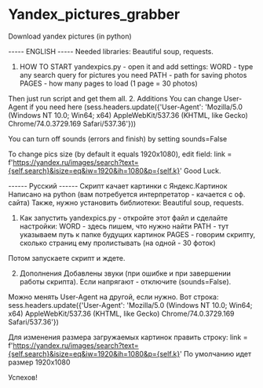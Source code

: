 # Yandex_pictures_grabber
Download yandex pictures (in python)

----- ENGLISH -----
Needed libraries: Beautiful soup, requests.

1. HOW TO START
yandexpics.py - open it and add settings:
WORD - type any search query for pictures you need 
PATH - path for saving photos
PAGES - how many pages to load (1 page = 30 photos)

Then just run script and get them all.
2. Additions
You can change User-Agent if you need here (sess.headers.update({'User-Agent': 'Mozilla/5.0 (Windows NT 10.0; Win64; x64) AppleWebKit/537.36 (KHTML, like Gecko) Chrome/74.0.3729.169 Safari/537.36'}))

You can turn off sounds (errors and finish) by setting sounds=False

To change pics size (by default it equals 1920х1080), edit field: link = f'https://yandex.ru/images/search?text={self.search}&isize=eq&iw=1920&ih=1080&p={self.k}'
Good Luck.

------ Русский ------
Скрипт качает картинки с Яндекс.Картинок
Написано на python (вам потребуется интерпретатор - качается с оф. сайта)
Также, нужно установить библиотеки: Beautiful soup, requests.

1. Как запустить
yandexpics.py - откройте этот файл и сделайте настройки:
WORD - здесь пишем, что нужно найти 
PATH - тут указываем путь к папке будущих картинок
PAGES - говорим скрипту, сколько страниц ему пролистывать (на одной - 30 фоток)

Потом запускаете скрипт и ждете.

2. Дополнения
Добавлены звуки (при ошибке и при завершении работы скрипта). Если напрягают - отключите (sounds=False).

Можно менять User-Agent на другой, если нужно. Вот строка: sess.headers.update({'User-Agent': 'Mozilla/5.0 (Windows NT 10.0; Win64; x64) AppleWebKit/537.36 (KHTML, like Gecko) Chrome/74.0.3729.169 Safari/537.36'})

Для изменения размера загружаемых картинок править строку: link = f'https://yandex.ru/images/search?text={self.search}&isize=eq&iw=1920&ih=1080&p={self.k}'
По умолчанию идет размер 1920х1080

Успехов!
